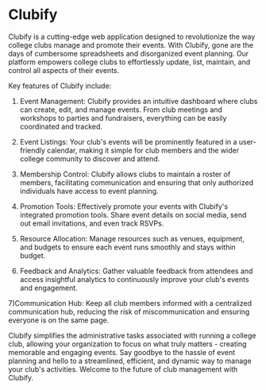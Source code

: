 # Clubify
Clubify is a cutting-edge web application designed to revolutionize the way college clubs manage and promote their events. With Clubify, gone are the days of cumbersome spreadsheets and disorganized event planning. Our platform empowers college clubs to effortlessly update, list, maintain, and control all aspects of their events.

Key features of Clubify include:

1) Event Management: Clubify provides an intuitive dashboard where clubs can create, edit, and manage events. From club meetings and workshops to parties and fundraisers, everything can be easily coordinated and tracked.

2) Event Listings: Your club's events will be prominently featured in a user-friendly calendar, making it simple for club members and the wider college community to discover and attend.

3) Membership Control: Clubify allows clubs to maintain a roster of members, facilitating communication and ensuring that only authorized individuals have access to event planning.

4) Promotion Tools: Effectively promote your events with Clubify's integrated promotion tools. Share event details on social media, send out email invitations, and even track RSVPs.

5) Resource Allocation: Manage resources such as venues, equipment, and budgets to ensure each event runs smoothly and stays within budget.

6) Feedback and Analytics: Gather valuable feedback from attendees and access insightful analytics to continuously improve your club's events and engagement.

7)Communication Hub: Keep all club members informed with a centralized communication hub, reducing the risk of miscommunication and ensuring everyone is on the same page.

Clubify simplifies the administrative tasks associated with running a college club, allowing your organization to focus on what truly matters - creating memorable and engaging events. Say goodbye to the hassle of event planning and hello to a streamlined, efficient, and dynamic way to manage your club's activities. Welcome to the future of club management with Clubify.






